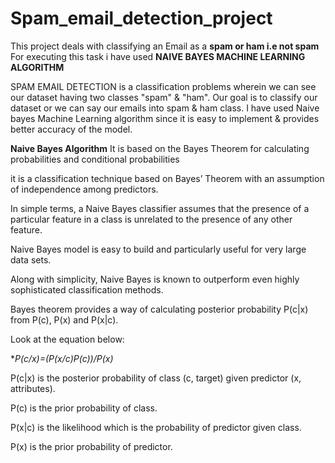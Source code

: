 # Spam_email_detection_project
This project deals with classifying an Email as a **spam or ham i.e not spam**
For executing this task i have used **NAIVE BAYES MACHINE LEARNING ALGORITHM**

SPAM EMAIL DETECTION is a classification problems wherein we can see our dataset having two classes "spam" & "ham".
Our goal is to classify our dataset or we can say our emails into spam & ham class.
I have used Naive bayes Machine Learning algorithm since it is easy to implement & provides better accuracy of the model.

**Naive Bayes Algorithm**
It is based on the Bayes Theorem for calculating probabilities and conditional probabilities

it is a classification technique based on Bayes’ Theorem with an assumption of independence among predictors. 

In simple terms, a Naive Bayes classifier assumes that the presence of a particular feature in a class is unrelated to the presence of any other feature.

Naive Bayes model is easy to build and particularly useful for very large data sets.

Along with simplicity, Naive Bayes is known to outperform even highly sophisticated classification methods.

Bayes theorem provides a way of calculating posterior probability P(c|x) from P(c), P(x) and P(x|c). 

Look at the equation below:

**P(c/x)=(P(x/c)*P(c))/P(x)**

P(c|x) is the posterior probability of class (c, target) given predictor (x, attributes).

P(c) is the prior probability of class.

P(x|c) is the likelihood which is the probability of predictor given class.

P(x) is the prior probability of predictor.
 
